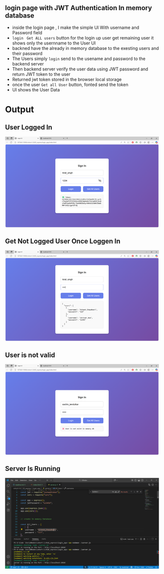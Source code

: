 ## login page with JWT Authentication In memory database

- inside the login page , I make the simple UI With username and Password field
- `login ` `Get ALL users` button for the login up user get remaining user it shows only the usernname to the User UI
- backned have the already in memory database to the exesting users and their password
- The Users simply `login`  send to the usename and password to the backend server
- Then backend server verify the  user data using JWT password and return JWT token to the user 
- Returned jwt token stored in the browser local storage
- once the user `Get all User` button, fonted send the token
- UI shows the User Data



# Output

## **User Logged In**

![output 1](<./images/Screenshot 2025-10-15 234911.png>)

## **Get Not Logged User Once Loggen In**

![output 2](<./images/Screenshot 2025-10-15 234924.png>)

## **User is not valid**

![output 3](<./images/Screenshot 2025-10-15 235018.png>) 

## **Server Is Running**

![output 4](<./images/Screenshot 2025-10-15 235606.png>)

